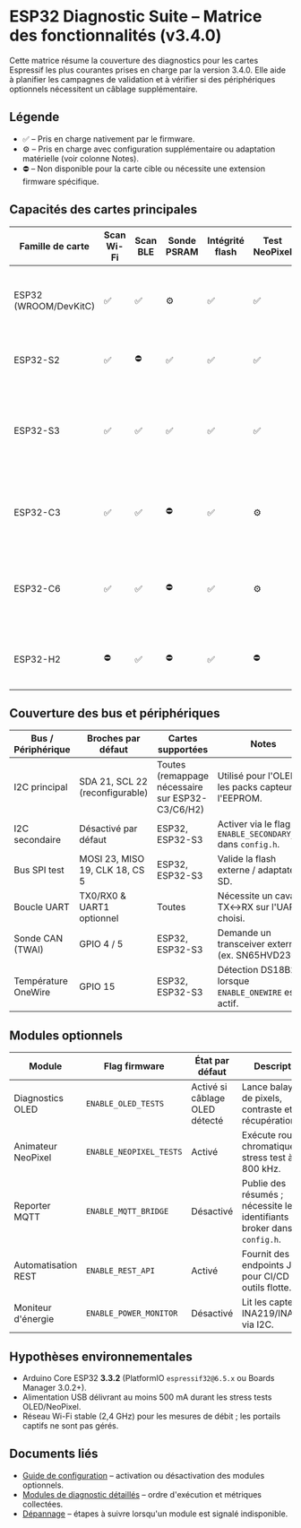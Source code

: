 # ESP32 Diagnostic Suite – Matrice des fonctionnalités (v3.4.0)

Cette matrice résume la couverture des diagnostics pour les cartes Espressif les plus courantes prises en charge par la version
3.4.0. Elle aide à planifier les campagnes de validation et à vérifier si des périphériques optionnels nécessitent un câblage
supplémentaire.

## Légende
- ✅ – Pris en charge nativement par le firmware.
- ⚙️ – Pris en charge avec configuration supplémentaire ou adaptation matérielle (voir colonne Notes).
- ⛔ – Non disponible pour la carte cible ou nécessite une extension firmware spécifique.

## Capacités des cartes principales
| Famille de carte | Scan Wi-Fi | Scan BLE | Sonde PSRAM | Intégrité flash | Test NeoPixel | Test OLED 0,96" | Notes |
|------------------|-----------|----------|-------------|-----------------|--------------|------------------|-------|
| ESP32 (WROOM/DevKitC) | ✅ | ✅ | ⚙️ | ✅ | ✅ | ✅ | Détection PSRAM disponible sur les variantes WROVER équipées. |
| ESP32-S2 | ✅ | ⛔ | ✅ | ✅ | ✅ | ✅ | USB natif supporté ; matériel BLE absent. |
| ESP32-S3 | ✅ | ✅ | ✅ | ✅ | ✅ | ✅ | Double USB/Série ; utiliser Arduino Core 3.3.2 pour une couverture complète. |
| ESP32-C3 | ✅ | ✅ | ⛔ | ✅ | ⚙️ | ⚙️ | Requiert un remappage de broches pour NeoPixel ; OLED via I2C uniquement. |
| ESP32-C6 | ✅ | ✅ | ⛔ | ✅ | ⚙️ | ⚙️ | Radios Thread/Matter non exploitées ; configurer les broches LED/OLED. |
| ESP32-H2 | ⛔ | ✅ | ⛔ | ✅ | ⛔ | ⚙️ | Wi-Fi absent ; privilégier les diagnostics BLE et la matrice GPIO. |

## Couverture des bus et périphériques
| Bus / Périphérique | Broches par défaut | Cartes supportées | Notes |
|--------------------|--------------------|-------------------|-------|
| I2C principal | SDA 21, SCL 22 (reconfigurable) | Toutes (remappage nécessaire sur ESP32-C3/C6/H2) | Utilisé pour l'OLED, les packs capteurs, l'EEPROM. |
| I2C secondaire | Désactivé par défaut | ESP32, ESP32-S3 | Activer via le flag `ENABLE_SECONDARY_I2C` dans `config.h`. |
| Bus SPI test | MOSI 23, MISO 19, CLK 18, CS 5 | ESP32, ESP32-S3 | Valide la flash externe / adaptateurs SD. |
| Boucle UART | TX0/RX0 & UART1 optionnel | Toutes | Nécessite un cavalier TX↔RX sur l'UART choisi. |
| Sonde CAN (TWAI) | GPIO 4 / 5 | ESP32, ESP32-S3 | Demande un transceiver externe (ex. SN65HVD230). |
| Température OneWire | GPIO 15 | ESP32, ESP32-S3 | Détection DS18B20 lorsque `ENABLE_ONEWIRE` est actif. |

## Modules optionnels
| Module | Flag firmware | État par défaut | Description |
|--------|---------------|-----------------|-------------|
| Diagnostics OLED | `ENABLE_OLED_TESTS` | Activé si câblage OLED détecté | Lance balayage de pixels, contraste et récupération I2C. |
| Animateur NeoPixel | `ENABLE_NEOPIXEL_TESTS` | Activé | Exécute roue chromatique et stress test à 800 kHz. |
| Reporter MQTT | `ENABLE_MQTT_BRIDGE` | Désactivé | Publie des résumés ; nécessite les identifiants broker dans `config.h`. |
| Automatisation REST | `ENABLE_REST_API` | Activé | Fournit des endpoints JSON pour CI/CD ou outils flotte. |
| Moniteur d'énergie | `ENABLE_POWER_MONITOR` | Désactivé | Lit les capteurs INA219/INA3221 via I2C. |

## Hypothèses environnementales
- Arduino Core ESP32 **3.3.2** (PlatformIO `espressif32@6.5.x` ou Boards Manager 3.0.2+).
- Alimentation USB délivrant au moins 500 mA durant les stress tests OLED/NeoPixel.
- Réseau Wi-Fi stable (2,4 GHz) pour les mesures de débit ; les portails captifs ne sont pas gérés.

## Documents liés
- [Guide de configuration](CONFIG_FR.md) – activation ou désactivation des modules optionnels.
- [Modules de diagnostic détaillés](DIAGNOSTIC_MODULES_FR.md) – ordre d'exécution et métriques collectées.
- [Dépannage](TROUBLESHOOTING_FR.md) – étapes à suivre lorsqu'un module est signalé indisponible.
